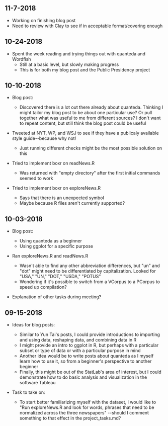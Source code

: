 ## 11-7-2018
* Working on finishing blog post
* Need to review with Clay to see if in acceptable format/covering enough

## 10-24-2018
* Spent the week reading and trying things out with quanteda and Wordfish
  * Still at a basic level, but slowly making progress
  * This is for both my blog post and the Public Presidency project

## 10-10-2018
* Blog post:
  * Discovered there is a lot out there already about quanteda. Thinking I might tailor my blog post to be about one particular use? Or pull together what was useful to me from different sources? I don't want to repeat content, but still think the blog post could be useful
  
* Tweeted at NYT, WP, and WSJ to see if they have a publicaly available style guide--because why not!
   * Just running different checks might be the most possible solution on this
 
* Tried to implement boxr on readNews.R
  * Was returned with "empty directory" after the first initial commands seemed to work
* Tried to implement boxr on exploreNews.R
  * Says that there is an unexpected symbol
  * Maybe because R files aren't currently supported?

## 10-03-2018
* Blog post: 
   * Using quanteda as a beginner
   * Using ggplot for a specific purpose
   
* Ran exploreNews.R and readNews.R
   * Wasn't able to find any other abbreviation differences, but "un" and "dot" might need to be differentiated by capitalization. Looked for "USA," "UN," "DOT," "USDA," "POTUS"
   * Wondering if it's possible to switch from a VCorpus to a PCorpus to speed up compilation?
   
* Explanation of other tasks during meeting?

## 09-15-2018
* Ideas for blog posts:
  * Similar to Yun Tai's posts, I could provide introductions to importing and using data, reshaping data, and combining data in R
  * I might provide an intro to ggplot in R, but perhaps with a particular subset or type of data or with a particular purpose in mind
  * Another idea would be to write posts about quanteda as I myself learn how to use it, so from a beginner's perspective to another beginner
  * Finally, this might be out of the StatLab's area of interest, but I could demonstrate how to do basic analysis and visualization in the software Tableau

* Task to take on:
  * To start better familiarizing myself with the dataset, I would like to "Run exploreNews.R and look for words, phrases that need to be normalized across the three newspapers" --should I comment something to that effect in the project_tasks.md?
